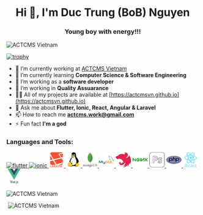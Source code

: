 <h1 align="center">Hi 👋, I'm Duc Trung (BoB) Nguyen</h1>
<h3 align="center">Young boy with energy!!!</h3>

<p align="left"><img src="https://komarev.com/ghpvc/?username=actcmsvn&label=Lượt%20truy%20cập%20trang&color=91C788&style=flat" alt="ACTCMS Vietnam" /> </p>

[![trophy](https://github-profile-trophy.vercel.app/?username=actcmsvn&theme=onedark)](https://github.com/ryo-ma/github-profile-trophy)

- 🔭 I’m currently working at [ACTCMS Vietnam](https://actcms.io.vn/)
- 🌱 I’m currently learning **Computer Science & Software Engineering**
- 👯 I’m working as a **software developer**
- 🤝 I’m working in **Quality Assuarance**
- 👨‍💻 All of my projects are available at [https://actcmsvn.github.io](https://actcmsvn.github.io)
- 💬 Ask me about **Flutter, Ionic, React, Angular & Laravel**
- 📫 How to reach me **actcms.work@gmail.com**
- ⚡ Fun fact **I'm a god**

<h3 align="left">Languages and Tools:</h3>
<p align="left"> <a href="https://flutter.dev" target="_blank" rel="noreferrer"> <img src="https://www.vectorlogo.zone/logos/flutterio/flutterio-icon.svg" alt="flutter" width="40" height="40"/> </a> <a href="https://ionicframework.com" target="_blank" rel="noreferrer"> <img src="https://upload.wikimedia.org/wikipedia/commons/d/d1/Ionic_Logo.svg" alt="ionic" width="40" height="40"/> </a> <a href="https://laravel.com/" target="_blank" rel="noreferrer"> <img src="https://raw.githubusercontent.com/devicons/devicon/master/icons/laravel/laravel-plain-wordmark.svg" alt="laravel" width="40" height="40"/> </a> <a href="https://www.linux.org/" target="_blank" rel="noreferrer"> <img src="https://raw.githubusercontent.com/devicons/devicon/master/icons/linux/linux-original.svg" alt="linux" width="40" height="40"/> </a> <a href="https://www.mongodb.com/" target="_blank" rel="noreferrer"> <img src="https://raw.githubusercontent.com/devicons/devicon/master/icons/mongodb/mongodb-original-wordmark.svg" alt="mongodb" width="40" height="40"/> </a> <a href="https://www.mysql.com/" target="_blank" rel="noreferrer"> <img src="https://raw.githubusercontent.com/devicons/devicon/master/icons/mysql/mysql-original-wordmark.svg" alt="mysql" width="40" height="40"/> </a> <a href="https://nestjs.com/" target="_blank" rel="noreferrer"> <img src="https://raw.githubusercontent.com/devicons/devicon/master/icons/nestjs/nestjs-plain.svg" alt="nestjs" width="40" height="40"/> </a> <a href="https://www.nginx.com" target="_blank" rel="noreferrer"> <img src="https://raw.githubusercontent.com/devicons/devicon/master/icons/nginx/nginx-original.svg" alt="nginx" width="40" height="40"/> </a> <a href="https://www.photoshop.com/en" target="_blank" rel="noreferrer"> <img src="https://raw.githubusercontent.com/devicons/devicon/master/icons/photoshop/photoshop-line.svg" alt="photoshop" width="40" height="40"/> </a> <a href="https://www.php.net" target="_blank" rel="noreferrer"> <img src="https://raw.githubusercontent.com/devicons/devicon/master/icons/php/php-original.svg" alt="php" width="40" height="40"/> </a> <a href="https://reactjs.org/" target="_blank" rel="noreferrer"> <img src="https://raw.githubusercontent.com/devicons/devicon/master/icons/react/react-original-wordmark.svg" alt="react" width="40" height="40"/> </a> <a href="https://vuejs.org/" target="_blank" rel="noreferrer"> <img src="https://raw.githubusercontent.com/devicons/devicon/master/icons/vuejs/vuejs-original-wordmark.svg" alt="vuejs" width="40" height="40"/> </a> </p>
    
<p><img src="https://github-readme-stats.vercel.app/api/top-langs/?username=actcmsvn&layout=compact&show_icons=true&hide_border=true&theme=radical" alt="ACTCMS Vietnam" /></p>

<p>&nbsp;<img src="https://github-readme-stats.vercel.app/api?username=actcmsvn&show_icons=true&theme=radical" alt="ACTCMS Vietnam" /></p>

